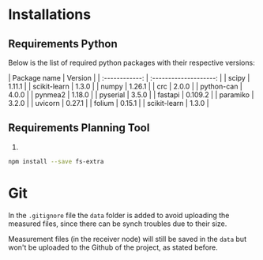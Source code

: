 # Installations

## Requirements Python

Below is the list of required python packages with their respective versions:

<div class="center-table" markdown>
| Package name | Version | 
| :------------: | :--------------------: | 
| scipy  | 1.11.1 | 
| scikit-learn | 1.3.0 |
| numpy | 1.26.1 |
| crc | 2.0.0 |
| python-can | 4.0.0 |
| pynmea2 | 1.18.0 |
| pyserial | 3.5.0 |
| fastapi | 0.109.2 |
| paramiko | 3.2.0 |
| uvicorn | 0.27.1 |
| folium | 0.15.1 |
| scikit-learn | 1.3.0 |

</div>

## Requirements Planning Tool

1. 
```sh
npm install --save fs-extra
```

# Git
In the ``.gitignore`` file the ``data`` folder is added to avoid uploading the measured files, since there can be synch troubles due to their size.

Measurement files (in the receiver node) will still be saved in the ``data`` but won't be uploaded to the Github of the project, as stated before.
